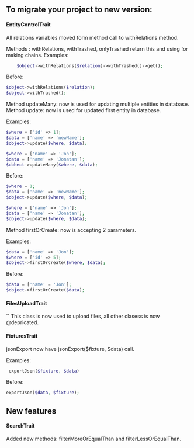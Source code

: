 ## To migrate your project to new version: 

#### EntityControlTrait

All relations variables moved form method call to withRelations method.

Methods : withRelations, withTrashed, onlyTrashed return this and using for making chains.
Examples: 
```php
    $object->withRelations($relation)->withTrashed()->get();
```
Before: 
```php
$object->withRelations($relation);
$object->withTrashed();
```

Method updateMany: now is used for updating multiple entities in database.
Method update: now is used for updated first entity in database.

Examples: 
```php
$where = ['id' => 1];
$data = ['name' => 'newName'];
$object->update($where, $data);

$where = ['name' => 'Jon'];
$data = ['name' => 'Jonatan'];
$obhect->updateMany($where, $data);
```
Before: 
```php
$where = 1;
$data = ['name' => 'newName'];
$object->update($where, $data);

$where = ['name' => 'Jon'];
$data = ['name' => 'Jonatan'];
$object->update($where, $data);
```
Method firstOrCreate: now is accepting 2 parameters.

Examples: 
```php
$data = ['name' => 'Jon'];
$where = ['id' => 5];
$object->firstOrCreate($where, $data);
```
Before: 
```php
$data = ['name' = 'Jon'];
$object->firstOrCreate($data);
```
#### FilesUploadTrait 
``
This class is now used to upload files, all other clasess is now @depricated.

#### FixturesTrait

jsonExport now have jsonExport($fixture, $data) call. 

Examples:
```php
 exportJson($fixture, $data)
 ```
Before: 
```php
exportJson($data, $fixture);
```
## New features

#### SearchTrait

Added new methods: filterMoreOrEqualThan and filterLessOrEqualThan.